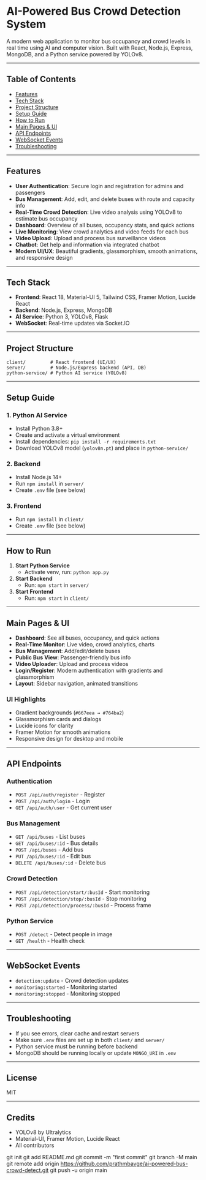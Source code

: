 # AI-Powered Bus Crowd Detection System

A modern web application to monitor bus occupancy and crowd levels in real time using AI and computer vision. Built with React, Node.js, Express, MongoDB, and a Python service powered by YOLOv8.

---

## Table of Contents
- [Features](#features)
- [Tech Stack](#tech-stack)
- [Project Structure](#project-structure)
- [Setup Guide](#setup-guide)
- [How to Run](#how-to-run)
- [Main Pages & UI](#main-pages--ui)
- [API Endpoints](#api-endpoints)
- [WebSocket Events](#websocket-events)
- [Troubleshooting](#troubleshooting)

---

## Features
- **User Authentication**: Secure login and registration for admins and passengers
- **Bus Management**: Add, edit, and delete buses with route and capacity info
- **Real-Time Crowd Detection**: Live video analysis using YOLOv8 to estimate bus occupancy
- **Dashboard**: Overview of all buses, occupancy stats, and quick actions
- **Live Monitoring**: View crowd analytics and video feeds for each bus
- **Video Upload**: Upload and process bus surveillance videos
- **Chatbot**: Get help and information via integrated chatbot
- **Modern UI/UX**: Beautiful gradients, glassmorphism, smooth animations, and responsive design

---

## Tech Stack
- **Frontend**: React 18, Material-UI 5, Tailwind CSS, Framer Motion, Lucide React
- **Backend**: Node.js, Express, MongoDB
- **AI Service**: Python 3, YOLOv8, Flask
- **WebSocket**: Real-time updates via Socket.IO

---

## Project Structure
```
client/         # React frontend (UI/UX)
server/         # Node.js/Express backend (API, DB)
python-service/ # Python AI service (YOLOv8)
```

---

## Setup Guide

### 1. Python AI Service
- Install Python 3.8+
- Create and activate a virtual environment
- Install dependencies: `pip install -r requirements.txt`
- Download YOLOv8 model (`yolov8n.pt`) and place in `python-service/`

### 2. Backend
- Install Node.js 14+
- Run `npm install` in `server/`
- Create `.env` file (see below)

### 3. Frontend
- Run `npm install` in `client/`
- Create `.env` file (see below)

---

## How to Run

1. **Start Python Service**
   - Activate venv, run: `python app.py`
2. **Start Backend**
   - Run: `npm start` in `server/`
3. **Start Frontend**
   - Run: `npm start` in `client/`

---

## Main Pages & UI
- **Dashboard**: See all buses, occupancy, and quick actions
- **Real-Time Monitor**: Live video, crowd analytics, charts
- **Bus Management**: Add/edit/delete buses
- **Public Bus View**: Passenger-friendly bus info
- **Video Uploader**: Upload and process videos
- **Login/Register**: Modern authentication with gradients and glassmorphism
- **Layout**: Sidebar navigation, animated transitions

### UI Highlights
- Gradient backgrounds (`#667eea → #764ba2`)
- Glassmorphism cards and dialogs
- Lucide icons for clarity
- Framer Motion for smooth animations
- Responsive design for desktop and mobile

---

## API Endpoints

### Authentication
- `POST /api/auth/register` - Register
- `POST /api/auth/login` - Login
- `GET /api/auth/user` - Get current user

### Bus Management
- `GET /api/buses` - List buses
- `GET /api/buses/:id` - Bus details
- `POST /api/buses` - Add bus
- `PUT /api/buses/:id` - Edit bus
- `DELETE /api/buses/:id` - Delete bus

### Crowd Detection
- `POST /api/detection/start/:busId` - Start monitoring
- `POST /api/detection/stop/:busId` - Stop monitoring
- `POST /api/detection/process/:busId` - Process frame

### Python Service
- `POST /detect` - Detect people in image
- `GET /health` - Health check

---

## WebSocket Events
- `detection:update` - Crowd detection updates
- `monitoring:started` - Monitoring started
- `monitoring:stopped` - Monitoring stopped

---

## Troubleshooting
- If you see errors, clear cache and restart servers
- Make sure `.env` files are set up in both `client/` and `server/`
- Python service must be running before backend
- MongoDB should be running locally or update `MONGO_URI` in `.env`

---

## License
MIT

---

## Credits
- YOLOv8 by Ultralytics
- Material-UI, Framer Motion, Lucide React
- All contributors


git init
git add README.md
git commit -m "first commit"
git branch -M main
git remote add origin https://github.com/prathmbavge/ai-powered-bus-crowd-detect.git
git push -u origin main